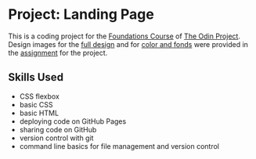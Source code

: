 # Project: Landing Page

This is a coding project for the [Foundations Course](https://www.theodinproject.com/paths/foundations/courses/foundations) of [The Odin Project](https://www.theodinproject.com/). Design images for the [full design](./assignment/full-design.png) and for [color and fonds](./assignment/color-and-fonts.png) were provided in the [assignment](https://www.theodinproject.com/lessons/foundations-landing-page) for the project.

## Skills Used

 - CSS flexbox
 - basic CSS
 - basic HTML
 - deploying code on GitHub Pages
 - sharing code on GitHub
 - version control with git 
 - command line basics for file management and version control